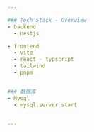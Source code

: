 ```yaml
---

### Tech Stack - Overview
- backend
  - nestjs

- frontend
  - vite
  - react - typscript 
  - tailwind
  - pnpm


### 数据库
- Mysql
  - mysql.server start


---
```

